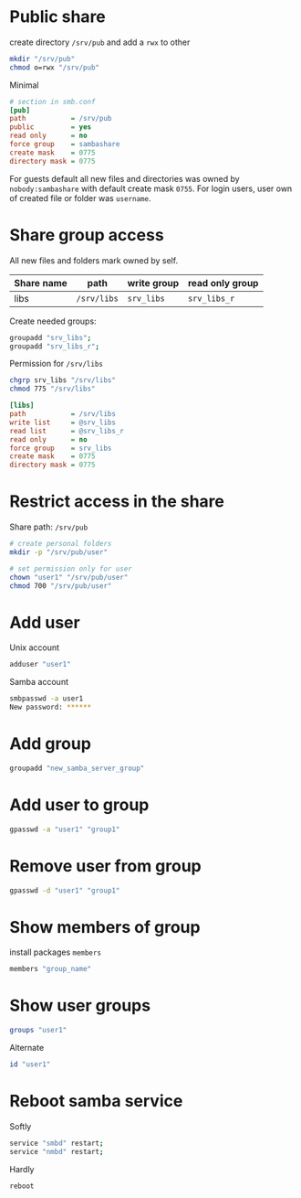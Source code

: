 # Public share

create directory `/srv/pub` and add a `rwx` to other
```bash
mkdir "/srv/pub"
chmod o=rwx "/srv/pub"
```

Minimal

```ini
# section in smb.conf
[pub]
path           = /srv/pub
public         = yes
read only      = no
force group    = sambashare
create mask    = 0775
directory mask = 0775
```

For guests default all new files and directories was owned by `nobody:sambashare` with default create mask `0755`.
For login users, user own of created file or folder was `username`.

# Share group access

All new files and folders mark owned by self.

Share name | path       | write group | read only group
-----------|------------|------------ |-----------------
libs       | `/srv/libs`  |`srv_libs`   | `srv_libs_r`

Create needed groups:
```bash
groupadd "srv_libs";
groupadd "srv_libs_r";
```

Permission for `/srv/libs`
```bash
chgrp srv_libs "/srv/libs"
chmod 775 "/srv/libs"
```

```ini
[libs]
path           = /srv/libs
write list     = @srv_libs
read list      = @srv_libs_r
read only      = no
force group    = srv_libs
create mask    = 0775
directory mask = 0775
```

# Restrict access in the share
Share path: `/srv/pub`
```bash
# create personal folders
mkdir -p "/srv/pub/user"

# set permission only for user
chown "user1" "/srv/pub/user"
chmod 700 "/srv/pub/user"
```

# Add user
Unix account
```bash
adduser "user1"
```
Samba account
```bash
smbpasswd -a user1
New password: ******
```

# Add group
```bash
groupadd "new_samba_server_group"
```

# Add user to group
```bash
gpasswd -a "user1" "group1"
```

# Remove user from group
```bash
gpasswd -d "user1" "group1"
```

# Show members of group
install packages `members`
```bash
members "group_name"
```

# Show user groups
```bash
groups "user1"
```
Alternate
```bash
id "user1"
```

# Reboot samba service
Softly
```bash
service "smbd" restart;
service "nmbd" restart;
```
Hardly
```bash
reboot
```


